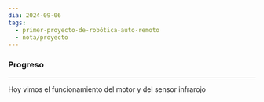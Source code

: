 ```yaml
---
dia: 2024-09-06
tags:
  - primer-proyecto-de-robótica-auto-remoto
  - nota/proyecto
---
```

### Progreso
---
Hoy vimos el funcionamiento del motor y del sensor infrarojo
